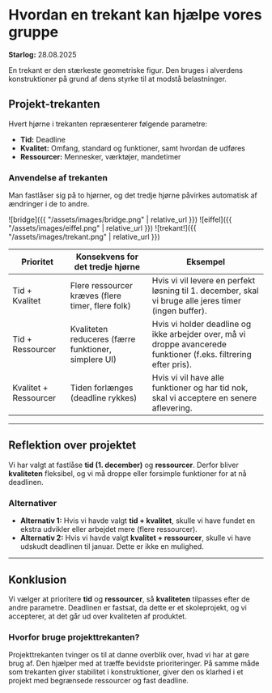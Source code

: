 # Hvordan en trekant kan hjælpe vores gruppe

**Starlog:** 28.08.2025

En trekant er den stærkeste geometriske figur. Den bruges i alverdens konstruktioner på grund af dens styrke til at modstå belastninger.

## Projekt-trekanten
Hvert hjørne i trekanten repræsenterer følgende parametre:
- **Tid:** Deadline
- **Kvalitet:** Omfang, standard og funktioner, samt hvordan de udføres
- **Ressourcer:** Mennesker, værktøjer, mandetimer

### Anvendelse af trekanten
Man fastlåser sig på to hjørner, og det tredje hjørne påvirkes automatisk af ændringer i de to andre.

![bridge]({{ "/assets/images/bridge.png" | relative_url }})
![eiffel]({{ "/assets/images/eiffel.png" | relative_url }})
![trekant!]({{ "/assets/images/trekant.png" | relative_url }})

| Prioritet            | Konsekvens for det tredje hjørne                     | Eksempel                                                                                     |
|----------------------|----------------------------------------------------|----------------------------------------------------------------------------------------------|
| Tid + Kvalitet       | Flere ressourcer kræves (flere timer, flere folk)  | Hvis vi vil levere en perfekt løsning til 1. december, skal vi bruge alle jeres timer (ingen buffer). |
| Tid + Ressourcer     | Kvaliteten reduceres (færre funktioner, simplere UI) | Hvis vi holder deadline og ikke arbejder over, må vi droppe avancerede funktioner (f.eks. filtrering efter pris). |
| Kvalitet + Ressourcer| Tiden forlænges (deadline rykkes)                  | Hvis vi vil have alle funktioner og har tid nok, skal vi acceptere en senere aflevering.     |

---

## Reflektion over projektet
Vi har valgt at fastlåse **tid (1. december)** og **ressourcer**. Derfor bliver **kvaliteten** fleksibel, og vi må droppe eller forsimple funktioner for at nå deadlinen.

### Alternativer
- **Alternativ 1:** Hvis vi havde valgt **tid + kvalitet**, skulle vi have fundet en ekstra udvikler eller arbejdet mere (flere ressourcer).
- **Alternativ 2:** Hvis vi havde valgt **kvalitet + ressourcer**, skulle vi have udskudt deadlinen til januar. Dette er ikke en mulighed.

---

## Konklusion
Vi vælger at prioritere **tid** og **ressourcer**, så **kvaliteten** tilpasses efter de andre parametre. Deadlinen er fastsat, da dette er et skoleprojekt, og vi accepterer, at det går ud over kvaliteten af produktet.

### Hvorfor bruge projekttrekanten?
Projekttrekanten tvinger os til at danne overblik over, hvad vi har at gøre brug af. Den hjælper med at træffe bevidste prioriteringer. På samme måde som trekanten giver stabilitet i konstruktioner, giver den os klarhed i et projekt med begrænsede ressourcer og fast deadline.
